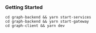 ### Getting Started

```
cd graph-backend && yarn start-services
cd graph-backend && yarn start-gateway
cd graph-client && yarn dev
```